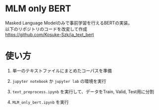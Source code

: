 # MLM only BERT

Masked Language Modelのみで事前学習を行えるBERTの実装。<br>
以下のリポジトリのコードを改変して作成<br>
https://github.com/Kosuke-Szk/ja_text_bert

# 使い方
1. 単一のテキストファイルにまとめたコーパスを準備

2. `jupyter notebook` か `jupyter lab` の環境を実行

3. `text_preprocess.ipynb` を実行して、データをTrain, Valid, Test用に分割

4. `MLM_only_bert.ipynb` を実行
